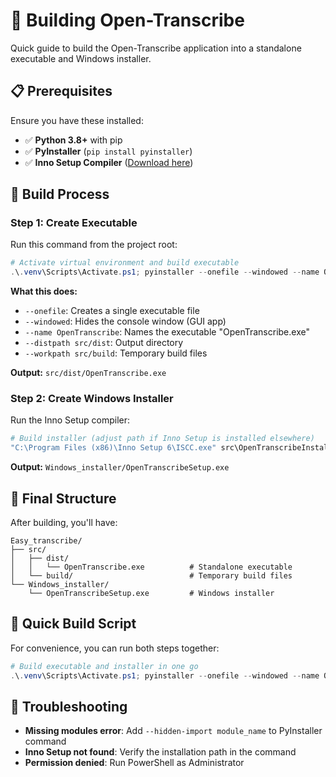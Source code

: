 # 🚀 Building Open-Transcribe

Quick guide to build the Open-Transcribe application into a standalone executable and Windows installer.

## 📋 Prerequisites

Ensure you have these installed:
- ✅ **Python 3.8+** with pip
- ✅ **PyInstaller** (`pip install pyinstaller`)
- ✅ **Inno Setup Compiler** ([Download here](https://jrsoftware.org/isinfo.php))

## 🔨 Build Process

### Step 1: Create Executable

Run this command from the project root:

```powershell
# Activate virtual environment and build executable
.\.venv\Scripts\Activate.ps1; pyinstaller --onefile --windowed --name OpenTranscribe --distpath src/dist --workpath src/build src/main.py
```

**What this does:**
- `--onefile`: Creates a single executable file
- `--windowed`: Hides the console window (GUI app)
- `--name OpenTranscribe`: Names the executable "OpenTranscribe.exe"
- `--distpath src/dist`: Output directory
- `--workpath src/build`: Temporary build files

**Output:** `src/dist/OpenTranscribe.exe`

### Step 2: Create Windows Installer

Run the Inno Setup compiler:

```powershell
# Build installer (adjust path if Inno Setup is installed elsewhere)
"C:\Program Files (x86)\Inno Setup 6\ISCC.exe" src\OpenTranscribeInstaller.iss
```

**Output:** `Windows_installer/OpenTranscribeSetup.exe`

## 📁 Final Structure

After building, you'll have:
```
Easy_transcribe/
├── src/
│   ├── dist/
│   │   └── OpenTranscribe.exe          # Standalone executable
│   └── build/                          # Temporary build files
└── Windows_installer/
    └── OpenTranscribeSetup.exe         # Windows installer
```

## 🎯 Quick Build Script

For convenience, you can run both steps together:

```powershell
# Build executable and installer in one go
.\.venv\Scripts\Activate.ps1; pyinstaller --onefile --windowed --name OpenTranscribe --distpath src/dist --workpath src/build src/main.py; "C:\Program Files (x86)\Inno Setup 6\ISCC.exe" src\OpenTranscribeInstaller.iss
```

## 🔧 Troubleshooting

- **Missing modules error**: Add `--hidden-import module_name` to PyInstaller command
- **Inno Setup not found**: Verify the installation path in the command
- **Permission denied**: Run PowerShell as Administrator 